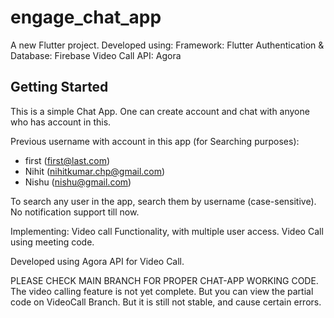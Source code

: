 # engage_chat_app

A new Flutter project.
Developed using:
Framework: Flutter
Authentication & Database: Firebase
Video Call API: Agora 


## Getting Started

This is a simple Chat App. One can create account and chat with anyone who has account in this.

Previous username with account in this app (for Searching purposes):
  - first (first@last.com)
  - Nihit (nihitkumar.chp@gmail.com)
  - Nishu (nishu@gmail.com)
  
To search any user in the app, search them by username (case-sensitive).
No notification support till now.

Implementing: Video call Functionality, with multiple user access.
Video Call using meeting code.

Developed using Agora API for Video Call.

PLEASE CHECK MAIN BRANCH FOR PROPER CHAT-APP WORKING CODE. The video calling feature is not yet complete. But you can view the partial code on VideoCall Branch. But it is still not stable, and cause certain errors.
